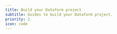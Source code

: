 ```yaml
---
title: Build your Dataform project
subtitle: Guides to build your Dataform project.
priority: 2
icon: code
---
```

